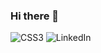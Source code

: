 ### Hi there 👋

![CSS3](https://img.shields.io/badge/css3-%231572B6.svg?style=for-the-badge&logo=css3&logoColor=white)
![LinkedIn](https://img.shields.io/badge/kleeio-%230077B5.svg?style=for-the-badge&logo=linkedin&logoColor=white)


<!--
**kleemeo/kleemeo** is a ✨ _special_ ✨ repository because its `README.md` (this file) appears on your GitHub profile.

Here are some ideas to get you started:

- 🔭 I’m currently working on ...
- 🌱 I’m currently learning ...
- 👯 I’m looking to collaborate on ...
- 🤔 I’m looking for help with ...
- 💬 Ask me about ...
- 📫 How to reach me: ...
- 😄 Pronouns: ...
- ⚡ Fun fact: ...
-->
